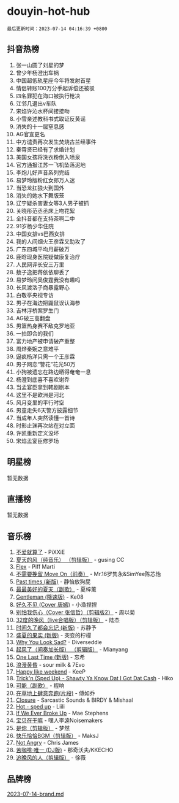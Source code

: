 # douyin-hot-hub

`最后更新时间：2023-07-14 04:16:39 +0800`

## 抖音热榜

1. 张一山圆了刘星的梦
1. 曾少年杨澄出车祸
1. 中国超低轨星座今年将发射首星
1. 情侣转账100万分手起诉偿还被驳
1. 四名罪犯在海口被执行枪决
1. 江邻几退出v车队
1. 宋焰许沁水杯间接接吻
1. 小雪亲述教科书式取证反黄谣
1. 消失的十一层窒息感
1. AG官宣更名
1. 中方谴责再次发生焚烧古兰经事件
1. 秦霄贤已经有了求婚计划
1. 美国女孩将洗衣粉倒入喷泉
1. 官方通报江苏一飞机坠落泥地
1. 李炮儿好声音系列完结
1. 易梦玲版粉红女郎万人迷
1. 当恐龙扛狼火到国外
1. 消失的她水下舞版笼
1. 辽宁疑杀害妻女等3人男子被抓
1. 关晓彤范丞丞床上吻花絮
1. 全抖音都在支持茶啊二中
1. 91岁杨少华住院
1. 中国女排vs巴西女排
1. 我的人间烟火王彦霖又助攻了
1. 广东四城平均月薪破万
1. 鹿晗现身医院疑做康复治疗
1. 人民网评长安三万里
1. 敖子逸把蒋依依聊丢了
1. 易梦玲问吴俊霆我没有趣吗
1. 长风渡洛子商暴露野心
1. 白敬亭央视专访
1. 男子在海边把鼹鼠误认海参
1. 吉林浮桥案罗生门
1. AG破三高翻盘
1. 男篮热身赛不敌克罗地亚
1. 一拍即合的我们
1. 富力地产被申请破产重整
1. 周烨秦婉之意难平
1. 逼疯杨洋只需一个王彦霖
1. 男子网恋“警花”花光50万
1. 小狗被遗忘在路边晒得奄奄一息
1. 杨澄到底喜不喜欢谢乔
1. 当孟宴臣拿到韩剧剧本
1. 这里不是欧洲是河北
1. 风月变里的平行时空
1. 男童走失6天警方披露细节
1. 当成年人突然读懂一首诗
1. 时影止渊再次站在对立面
1. 许凯重新定义没坏
1. 宋焰孟宴臣修罗场

## 明星榜

暂无数据

## 直播榜

暂无数据

## 音乐榜

1. [不爱就算了](https://sf6-cdn-tos.douyinstatic.com/obj/tos-cn-ve-2774/oMsFyA3EBDiUgOWxcdofhRnrIAWth1ab8wzqWo) - PiXXiE
1. [夏天的风（纯音乐） （剪辑版）](https://sf3-cdn-tos.douyinstatic.com/obj/tos-cn-ve-2774/oUzLjBZZFQAoNRmGokEeD5zfQCObp6UeFAnTa6) - gusing CC
1. [Flex](https://sf6-cdn-tos.douyinstatic.com/obj/tos-cn-ve-2774/fdd81ae057724bbe9f599a36af513da8) - Piff Marti
1. [不需要挽留 Move On（前奏）](https://sf6-cdn-tos.douyinstatic.com/obj/tos-cn-ve-2774/ooCBhgCCkF4nExzQL9WZSUbitfA8IsDkgQIYhe) - Mr.16罗隽永&SimYee陈芯怡
1. [Past times (新版)](https://sf3-cdn-tos.douyinstatic.com/obj/tos-cn-ve-2774/o0YzAgJF64N7LfUrnDQ0QV8euqdCXAbeD0aQ4C) - 静怡放狗屁
1. [最最美好的夏天（副歌）](https://sf3-cdn-tos.douyinstatic.com/obj/tos-cn-ve-2774/o4FMghDLZkPIkCutdrsXlbTHcaZztBfeCp9AFS) - 夏梓薰
1. [Gentleman (降速版)](https://sf3-cdn-tos.douyinstatic.com/obj/tos-cn-ve-2774/oQen8BV5OtpF2NAZQdrDDbecQwrmkYCN7BTZgY) - Ke08
1. [好久不见 (Cover 唐嫣)](https://sf6-cdn-tos.douyinstatic.com/obj/tos-cn-ve-2774/ogDxPCzahBFboQn4VGlAFMVqaC8OyTfnheNheN) - 小渔捏捏
1. [别怕我伤心（Cover 张信哲）（剪辑版2）](https://sf3-cdn-tos.douyinstatic.com/obj/tos-cn-ve-2774/71ecedffda8d4ab8877b98224f3a82a9) - 周以菊
1. [32度的晚风（live合唱版）（剪辑版）](https://sf3-cdn-tos.douyinstatic.com/obj/tos-cn-ve-2774/oQUADoyMRFyzcAUVQEhAKNh7fWBsmESGrkDB3I) - 陆杰
1. [时间久了都会忘记 (新版)](https://sf6-cdn-tos.douyinstatic.com/obj/tos-cn-ve-2774/oAovX7gPJCdevf15HWVbFFg1aDzz2WYAYzweag) - 苏静予
1. [盛夏的果实 (新版)](https://sf3-cdn-tos.douyinstatic.com/obj/tos-cn-ve-2774/okDZKHYrLedDEiniBgb2enCQdAQKBrHOB9qk0t) - 突变的柠檬
1. [Why You Look Sad?](https://sf3-cdn-tos.douyinstatic.com/obj/tos-cn-ve-2774/9a2ee7c4e7f645a2b373dcd6d6fe5c04) - Diverseddie
1. [起风了（间奏加长版） （剪辑版）](https://sf3-cdn-tos.douyinstatic.com/obj/tos-cn-ve-2774/8a927fdf26bc49e0ada58e80d57cf030) - Mianyang
1. [One Last Time (新版)](https://sf6-cdn-tos.douyinstatic.com/obj/tos-cn-ve-2774/ooeCLqdkrCMhBg4dDEVOeZ4BQtsbY3KhtuigQn) - 忘希
1. [浪漫黄昏](https://sf6-cdn-tos.douyinstatic.com/obj/tos-cn-ve-2774/a2e4e0b8cf8b4cc0a6bfed7cd21bd5a0) - sour milk & 7Evo
1. [Happy like weekend](https://sf6-cdn-tos.douyinstatic.com/obj/tos-cn-ve-2774/o0OfAnfYcF4hwK8mwGGQx597Wf1QAOb9KehnDk) - KeeP
1. [Trick'n (Sped Up) - Shawty Ya Know Dat I Got Dat Cash](https://sf6-cdn-tos.douyinstatic.com/obj/tos-cn-ve-2774/oorYAQjof6H8XKXXAcYeVgdEeyfKrbMrVKeMvY) - Hiko
1. [可能（副歌）](https://sf6-cdn-tos.douyinstatic.com/obj/tos-cn-ve-2774/cde1731888894259b333569393c2fb51) - 程响
1. [在草地上肆意奔跑(片段)](https://sf3-cdn-tos.douyinstatic.com/obj/tos-cn-ve-2774/8831d494742f45dabdfa8adb8b817259) - 傅如乔
1. [Closure](https://sf3-cdn-tos.douyinstatic.com/obj/tos-cn-ve-2774/84f7422b29f94b78a5f3b0386275db35) - Sarcastic Sounds & BIRDY & Mishaal
1. [Hot - sped up](https://sf6-cdn-tos.douyinstatic.com/obj/tos-cn-ve-2774/oY5GA4tzoICWsYxWdyUKW0wulAyBzhWbfKtIUw) - Liili
1. [If We Ever Broke Up](https://sf3-cdn-tos.douyinstatic.com/obj/tos-cn-ve-2774/o8onj5HDk0ImtBmO0URBfeyCDXQJMYkQ1gb8Zy) - Mae Stephens
1. [宝贝在干嘛](https://sf6-cdn-tos.douyinstatic.com/obj/tos-cn-ve-2774/okW4hBCfJI5B2ZEgTCtikhMW7IafzNrBQIYkpJ) - 嘿人李逵Noisemakers
1. [是你（剪辑版）](https://sf6-cdn-tos.douyinstatic.com/obj/tos-cn-ve-2774/46019dae783c4c969944217fe1cfafc4) - 梦然
1. [快乐恰恰BGM（剪辑版）](https://sf3-cdn-tos.douyinstatic.com/obj/tos-cn-ve-2774/ok3PUVPVnoel4ltJCf8RCaZSEBbrjXAQDpgotp) - MaksJ
1. [Not Angry](https://sf6-cdn-tos.douyinstatic.com/obj/tos-cn-ve-2774/651f30a826dc43cbb6becf6b048f9541) - Chris James
1. [苦咖啡·唯一 (DJ版)](https://sf6-cdn-tos.douyinstatic.com/obj/tos-cn-ve-2774/oohZWXUzNXlh9bzpBgNUfJCQHGILwWgDBaejQt) - 那奇沃夫/KKECHO
1. [追晚风的人（剪辑版）](https://sf6-cdn-tos.douyinstatic.com/obj/tos-cn-ve-2774/560835060af84ac29cd5c12e2a98f7eb) - 徐薇

## 品牌榜

[2023-07-14-brand.md](2023-07-14-brand.md)
